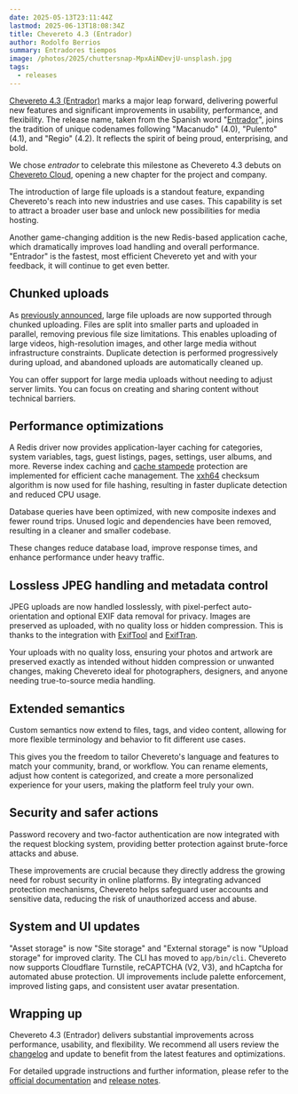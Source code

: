 ```yaml
---
date: 2025-05-13T23:11:44Z
lastmod: 2025-06-13T18:08:34Z
title: Chevereto 4.3 (Entrador)
author: Rodolfo Berrios
summary: Entradores tiempos
image: /photos/2025/chuttersnap-MpxAiNDevjU-unsplash.jpg
tags:
  - releases
---
```


[Chevereto 4.3 (Entrador)](https://v4-docs.chevereto.com/introduction/changelog/4.3.html) marks a major leap forward, delivering powerful new features and significant improvements in usability, performance, and flexibility. The release name, taken from the Spanish word "[Entrador](https://dle.rae.es/entrador)", joins the tradition of unique codenames following "Macanudo" (4.0), "Pulento" (4.1), and "Regio" (4.2). It reflects the spirit of being proud, enterprising, and bold.

We chose *entrador* to celebrate this milestone as Chevereto 4.3 debuts on [Chevereto Cloud](https://chevereto.com/cloud), opening a new chapter for the project and company.

The introduction of large file uploads is a standout feature, expanding Chevereto's reach into new industries and use cases. This capability is set to attract a broader user base and unlock new possibilities for media hosting.

Another game-changing addition is the new Redis-based application cache, which dramatically improves load handling and overall performance. "Entrador" is the fastest, most efficient Chevereto yet and with your feedback, it will continue to get even better.

## Chunked uploads

As [previously announced](./2025-03-02-big-file-upload.md), large file uploads are now supported through chunked uploading. Files are split into smaller parts and uploaded in parallel, removing previous file size limitations. This enables uploading of large videos, high-resolution images, and other large media without infrastructure constraints. Duplicate detection is performed progressively during upload, and abandoned uploads are automatically cleaned up.

You can offer support for large media uploads without needing to adjust server limits. You can focus on creating and sharing content without technical barriers.

## Performance optimizations

A Redis driver now provides application-layer caching for categories, system variables, tags, guest listings, pages, settings, user albums, and more. Reverse index caching and [cache stampede](https://en.wikipedia.org/wiki/Cache_stampede) protection are implemented for efficient cache management. The [xxh64](https://xxhash.com) checksum algorithm is now used for file hashing, resulting in faster duplicate detection and reduced CPU usage.

Database queries have been optimized, with new composite indexes and fewer round trips. Unused logic and dependencies have been removed, resulting in a cleaner and smaller codebase.

These changes reduce database load, improve response times, and enhance performance under heavy traffic.

## Lossless JPEG handling and metadata control

JPEG uploads are now handled losslessly, with pixel-perfect auto-orientation and optional EXIF data removal for privacy. Images are preserved as uploaded, with no quality loss or hidden compression. This is thanks to the integration with [ExifTool](https://exiftool.org) and [ExifTran](https://github.com/kraxel/fbida).

Your uploads with no quality loss, ensuring your photos and artwork are preserved exactly as intended without hidden compression or unwanted changes, making Chevereto ideal for photographers, designers, and anyone needing true-to-source media handling.

## Extended semantics

Custom semantics now extend to files, tags, and video content, allowing for more flexible terminology and behavior to fit different use cases.

This gives you the freedom to tailor Chevereto's language and features to match your community, brand, or workflow. You can rename elements, adjust how content is categorized, and create a more personalized experience for your users, making the platform feel truly your own.

## Security and safer actions

Password recovery and two-factor authentication are now integrated with the request blocking system, providing better protection against brute-force attacks and abuse.

These improvements are crucial because they directly address the growing need for robust security in online platforms. By integrating advanced protection mechanisms, Chevereto helps safeguard user accounts and sensitive data, reducing the risk of unauthorized access and abuse.

## System and UI updates

"Asset storage" is now "Site storage" and "External storage" is now "Upload storage" for improved clarity. The CLI has moved to `app/bin/cli`. Chevereto now supports Cloudflare Turnstile, reCAPTCHA (V2, V3), and hCaptcha for automated abuse protection. UI improvements include palette enforcement, improved listing gaps, and consistent user avatar presentation.

## Wrapping up

Chevereto 4.3 (Entrador) delivers substantial improvements across performance, usability, and flexibility. We recommend all users review the [changelog](https://v4-docs.chevereto.com/introduction/changelog/4.3.html) and update to benefit from the latest features and optimizations.

For detailed upgrade instructions and further information, please refer to the [official documentation](https://v4-docs.chevereto.com) and [release notes](https://releases.chevereto.com/4.X/4.3/4.3.0.html).
